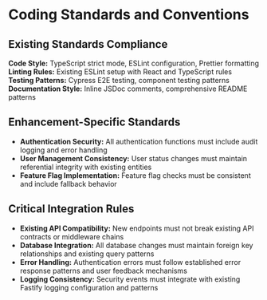 # Coding Standards and Conventions

## Existing Standards Compliance

**Code Style:** TypeScript strict mode, ESLint configuration, Prettier formatting  
**Linting Rules:** Existing ESLint setup with React and TypeScript rules  
**Testing Patterns:** Cypress E2E testing, component testing patterns  
**Documentation Style:** Inline JSDoc comments, comprehensive README patterns

## Enhancement-Specific Standards

- **Authentication Security:** All authentication functions must include audit logging and error handling
- **User Management Consistency:** User status changes must maintain referential integrity with existing entities
- **Feature Flag Implementation:** Feature flag checks must be consistent and include fallback behavior

## Critical Integration Rules

- **Existing API Compatibility:** New endpoints must not break existing API contracts or middleware chains
- **Database Integration:** All database changes must maintain foreign key relationships and existing query patterns
- **Error Handling:** Authentication errors must follow established error response patterns and user feedback mechanisms
- **Logging Consistency:** Security events must integrate with existing Fastify logging configuration and patterns